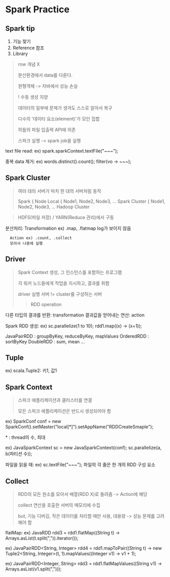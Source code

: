 # Spark Practice

## Spark tip

1. 기능 찾기
2. Reference 참조
3. Library

> row 개념 X
>
> 분산환경에서 data를 다룬다.
>
> 원형객체 -> 자바에서 성능 손실
>
> ! 수동 생성 지양
>
> 데이터의 일부에 문제가 생겨도 스스로 알아서 복구
>
> 다수의 '데이터 요소(element)'가 모인 집합
>
> 하둡의 파일 입출력 API에 의존
>
> 스파크 실행 -> spark job을 실행
>


text file read: ex) spark.sparkContext.textFile("~~~");

중복 data 제거: ex) words.distinct().count();
		    filter(vo -> ~~~);


## Spark Cluster

> 여러 대의 서버가 마치 한 대의 서버처럼 동작
>
> Spark	{ Node				Local
	{ Node1, Node2, Node3, ...	Spark Cluster
	{ Node1, Node2, Node3, ...	Hadoop Cluster

> HDFS(파일 저장) / YARN(Reduce 관리)에서 구동

분산처리: Transformation ex) .map, .flatmap
	  log가 보이지 않음

	  Action ex) .count, .collect
	  모아서 나중에 실행


## Driver

> Spark Context 생성, 그 인스턴스를 포함하는 프로그램
>
> 각 워커 노드들에게 작업을 지시하고, 결과를 취함
>
> driver 실행 서버 != cluster를 구성하는 서버
>
>> RDD operation

다른 타입의 결과를 반환: transformation
결과값을 얻어내는 연산: action

Spark RDD 생성: ex) sc.parallelize(1 to 10);
		    rdd1.map((x) -> (x+1));

JavaPairRDD : groupByKey, reduceByKey, mapValues
OrderedRDD : sortByKey
DoubleRDD : sum, mean ...


## Tuple

ex) scala.Tuple2: 키1, 값1


## Spark Context

> 스파크 애플리케이션과 클러스터를 연결
>
> 모든 스파크 애플리케이션은 반드시 생성되어야 함

ex) SparkConf conf = new SparkConf().setMaster("local[\*]").setAppName("RDDCreateSmaple");

\* : thread의 수, 최대

ex) JavaSparkContext sc = new JavaSparkContext(conf);
    sc.parallelize(a, b(파티션 수));

파일을 읽을 때: ex) sc.textFile("~~~");
		파일의 각 줄은 한 개의 RDD 구성 요소


## Collect

> RDD의 모든 원소를 모아서 배열(RDD X)로 돌려줌 -> Action에 해당
>
> collect 연산을 호출한 서버의 메모리에 수집
> 
> but, 기능 디버깅, 작은 데이터를 처리할 때만 사용, 대용량 -> 성능 문제를 고려해야 함

flatMap: ex) JavaRDD<String> rdd3 = rdd1.flatMap((String t) -> Arrays.asList(t.split(",")).iterator());

ex) JavaPairRDD<String, Integer> rdd4 = rdd1.mapToPair((String t) -> new Tuple2<String, Integer>(t, 1).mapValues((Integer v1) -> v1 + 1);

ex) JavaPairRDD<Integer, String> rdd3 = rdd1.flatMapValues((String v1) -> Arrays.asList(v1.split(",")));






